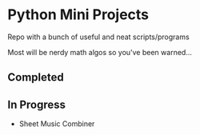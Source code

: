 # Python Mini Projects

Repo with a bunch of useful and neat scripts/programs

Most will be nerdy math algos so you've been warned...

## Completed


## In Progress
- Sheet Music Combiner
